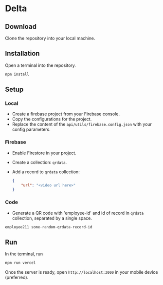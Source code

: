# Delta

## Download

Clone the repository into your local machine.

## Installation

Open a terminal into the repository.

```bash
npm install
```

## Setup

### Local

- Create a firebase project from your Firebase console.
- Copy the configurations for the project.
- Replace the content of the `api/utils/firebase.config.json` with your config parameters.

### Firebase

- Enable Firestore in your project.
- Create a collection: `qrdata`.
- Add a record to `qrdata` collection:

  ```json
  {
      "url": "<video url here>"
  }
  ```

### Code

- Generate a QR code with 'employee-id' and id of record in `qrdata` collection, separated by a single space.

```js
employee211 some-random-qrdata-record-id
```

## Run

In the terminal, run

```bash
npm run vercel
```

Once the server is ready, open `http://localhost:3000` in your mobile device (preferred).

